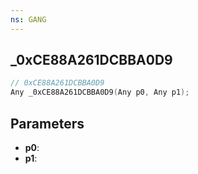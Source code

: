 ```yaml
---
ns: GANG
---
```

## _0xCE88A261DCBBA0D9

```c
// 0xCE88A261DCBBA0D9
Any _0xCE88A261DCBBA0D9(Any p0, Any p1);
```

## Parameters
* **p0**:
* **p1**:
